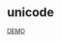 # unicode
<a href="http://htmlpreview.github.io/?https://github.com/payer/unicode/blob/master/index.html" target="_blank">DEMO</a><br />


